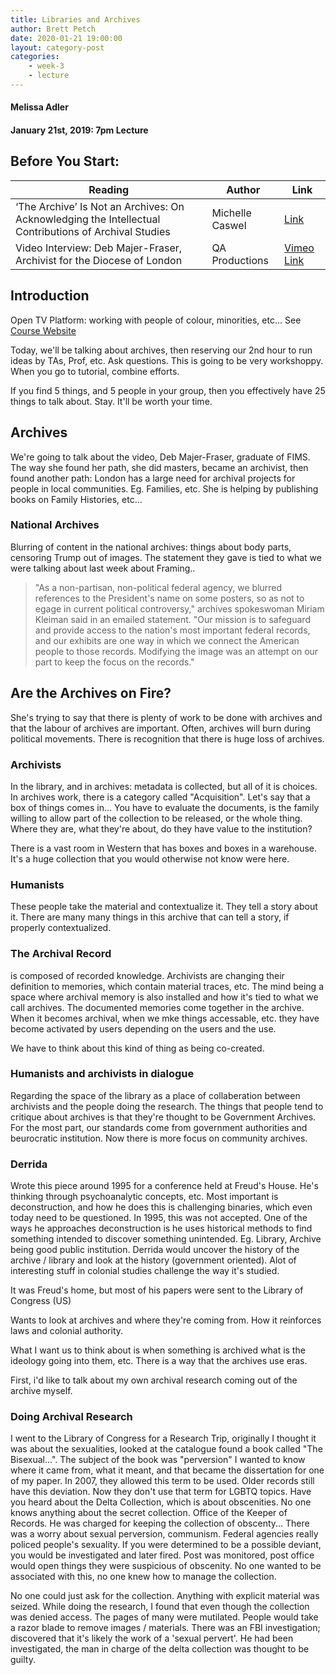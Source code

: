 ```yaml
---
title: Libraries and Archives
author: Brett Petch
date: 2020-01-21 19:00:00
layout: category-post
categories: 
    - week-3
    - lecture
---
```


#### Melissa Adler
#### January 21st, 2019: 7pm Lecture

## Before You Start:

|Reading                                                                                                 |Author               |Link |
|--------------------------------------------------------------------------------------------------------|---------------------|-----|
| ‘The Archive’ Is Not an Archives: On Acknowledging the Intellectual Contributions of Archival Studies  | Michelle Caswel     | [Link](https://escholarship.org/uc/item/7bn4v1fk)|
| Video Interview: Deb Majer-Fraser, Archivist for the Diocese of London                                 | QA Productions      | [Vimeo Link](https://player.vimeo.com/video/379672606)|


## Introduction
Open TV Platform: working with people of colour, minorities, etc... See [Course Website](https://research-methods-digital-age.com/home/week-3-libraries)

Today, we'll be talking about archives, then reserving our 2nd hour to run ideas by TAs, Prof, etc. Ask questions. This is going to be very workshoppy. When you go to tutorial, combine efforts.

If you find 5 things, and 5 people in your group, then you effectively have 25 things to talk about. Stay. It'll be worth your time. 

## Archives
We're going to talk about the video, Deb Majer-Fraser, graduate of FIMS. The way she found her path, she did masters, became an archivist, then found another path: London has a large need for archival projects for people in local communities. Eg. Families, etc. She is helping by publishing books on Family Histories, etc... 

### National Archives
Blurring of content in the national archives: things about body parts, censoring Trump out of images. The statement they gave is tied to what we were talking about last week about Framing..
>"As a non-partisan, non-political federal agency, we blurred references to the President's name on some posters, so as not to egage in current political controversy," archives spokeswoman Miriam Kleiman said in an emailed statement. "Our mission is to safeguard and provide access to the nation's most important federal records, and our exhibits are one way in which we connect the American people to those records. Modifying the image was an attempt on our part to keep the focus on the records."

## Are the Archives on Fire?
She's trying to say that there is plenty of work to be done with archives and that the labour of archives are important. Often, archives will burn during political movements. There is recognition that there is huge loss of archives. 

### Archivists
In the library, and in archives: metadata is collected, but all of it is choices. In archives work, there is a category called "Acquisition". Let's say that a box of things comes in... You have to evaluate the documents, is the family willing to allow part of the collection to be released, or the whole thing. Where they are, what they're about, do they have value  to the institution? 

There is a vast room in Western that has boxes and boxes in a warehouse. It's a huge collection that you would otherwise not know were here. 

### Humanists
These people take the material and contextualize it. They tell a story about it. There are many many things in this archive that can tell a story, if properly contextualized.

### The Archival Record
is composed of recorded knowledge. Archivists are changing their definition to memories, which contain material traces, etc. The mind being a space where archival memory is also installed and how it's tied to what we call archives. The documented memories come together in the archive. When it becomes archival, when we mke things accessable, etc. they have become activated by users depending on the users and the use.

We have to think about this kind of thing as being co-created.

### Humanists and archivists in dialogue
Regarding the space of the library as a place of collaberation between archivists and the people doing the research. The things that people tend to critique about archives is that they're thought to be Government Archives. For the most part, our standards come from government authorities and beurocratic institution. Now there is more focus on community archives. 

### Derrida
Wrote this piece around 1995 for a conference held at Freud's House. He's thinking through psychoanalytic concepts, etc. Most important is deconstruction, and how he does this is challenging binaries, which even today need to be questioned. In 1995, this was not accepted. One of the ways he approaches deconstruction is he uses historical methods to find something intended to discover something unintended. Eg. Library, Archive being good public institution. Derrida would uncover the history of the archive / library and look at the history (government oriented). Alot of interesting stuff in colonial studies challenge the way it's studied.

It was Freud's home, but most of his papers were sent to the Library of Congress (US)

Wants to look at archives and where they're coming from. How it reinforces laws and colonial authority.

What I want us to think about is when something is archived what is the ideology going into them, etc. There is a way that the archives use eras.

First, i'd like to talk about my own archival research coming out of the archive myself.

### Doing Archival Research
I went to the Library of Congress for a Research Trip, originally I thought it was about the sexualities, looked at the catalogue found a book called "The Bisexual...". The subject of the book was "perversion" I wanted to know where it came from, what it meant, and that became the dissertation for one of my paper. In 2007, they allowed this term to be used. Older records still have this deviation. Now they don't use that term for LGBTQ topics. Have you heard about the Delta Collection, which is about obscenities. No one knows anything about the secret collection. Office of the Keeper of Records. He was charged for keeping the collection of obscenty... There was a worry about sexual perversion, communism. Federal agencies really policed people's sexuality. If you were determined to be a possible deviant, you would be investigated and later fired. Post was monitored, post office would open things they were suspicious of obscenity. No one wanted to be associated with this, no one knew how to manage the collection. 

No one could just ask for the collection. Anything with explicit material was seized. While doing the research, I found that even though the collection was denied access. The pages of many were mutilated. People would take a razor blade to remove images / materials. There was an FBI investigation; discovered that it's likely the work of a 'sexual pervert'. He had been investigated, the man in charge of the delta collection was thought to be guilty. 